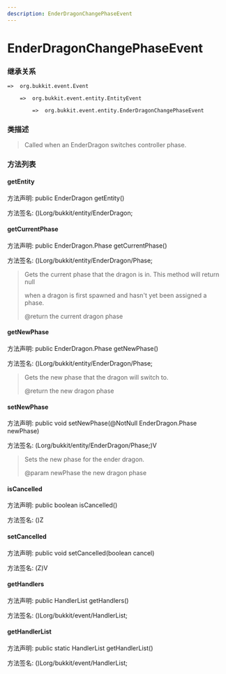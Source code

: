 ```yaml
---
description: EnderDragonChangePhaseEvent
---
```


# EnderDragonChangePhaseEvent

### 继承关系

    =>  org.bukkit.event.Event

        =>  org.bukkit.event.entity.EntityEvent

            =>  org.bukkit.event.entity.EnderDragonChangePhaseEvent

### 类描述

> Called when an EnderDragon switches controller phase.

### 方法列表

#### getEntity

方法声明: public EnderDragon getEntity()

方法签名: ()Lorg/bukkit/entity/EnderDragon;

#### getCurrentPhase

方法声明: public EnderDragon.Phase getCurrentPhase()

方法签名: ()Lorg/bukkit/entity/EnderDragon/Phase;

> Gets the current phase that the dragon is in. This method will return null
>
> when a dragon is first spawned and hasn't yet been assigned a phase.
>
> @return the current dragon phase

#### getNewPhase

方法声明: public EnderDragon.Phase getNewPhase()

方法签名: ()Lorg/bukkit/entity/EnderDragon/Phase;

> Gets the new phase that the dragon will switch to.
>
> @return the new dragon phase

#### setNewPhase

方法声明: public void setNewPhase(@NotNull EnderDragon.Phase newPhase)

方法签名: (Lorg/bukkit/entity/EnderDragon/Phase;)V

> Sets the new phase for the ender dragon.
>
> @param newPhase the new dragon phase

#### isCancelled

方法声明: public boolean isCancelled()

方法签名: ()Z

#### setCancelled

方法声明: public void setCancelled(boolean cancel)

方法签名: (Z)V

#### getHandlers

方法声明: public HandlerList getHandlers()

方法签名: ()Lorg/bukkit/event/HandlerList;

#### getHandlerList

方法声明: public static HandlerList getHandlerList()

方法签名: ()Lorg/bukkit/event/HandlerList;